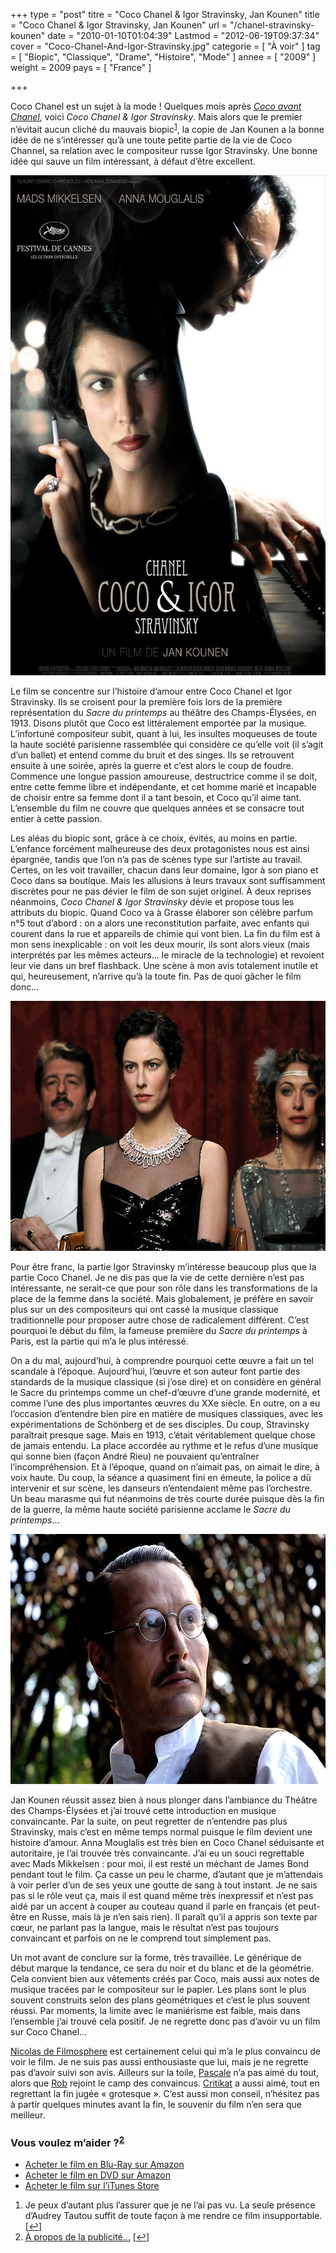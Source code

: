 +++
type = "post"
titre = "Coco Chanel & Igor Stravinsky, Jan Kounen"
title = "Coco Chanel & Igor Stravinsky, Jan Kounen"
url = "/chanel-stravinsky-kounen"
date = "2010-01-10T01:04:39"
Lastmod = "2012-06-19T09:37:34"
cover = "Coco-Chanel-And-Igor-Stravinsky.jpg"
categorie = [ "À voir" ]
tag = [ "Biopic", "Classique", "Drame", "Histoire", "Mode" ]
annee = [ "2009" ]
weight = 2009
pays = [ "France" ]

+++

<p>Coco Chanel est un sujet à la mode ! Quelques mois après <em><a href="http://www.allocine.fr/film/fichefilm_gen_cfilm=128901.html">Coco avant Chanel</a></em>, voici <em>Coco Chanel &amp; Igor Stravinsky</em>. Mais alors que le premier n&rsquo;évitait aucun cliché du mauvais biopic<sup><a href="#footnote_0_2437" id="identifier_0_2437" class="footnote-link footnote-identifier-link" title="Je peux d&rsquo;autant plus l&rsquo;assurer que je ne l&rsquo;ai pas vu. La seule pr&eacute;sence d&rsquo;Audrey Tautou suffit de toute fa&ccedil;on &agrave; me rendre ce film insupportable.">1</a></sup>, la copie de Jan Kounen a la bonne idée de ne s&rsquo;intéresser qu&rsquo;à une toute petite partie de la vie de Coco Channel, sa relation avec le compositeur russe Igor Stravinsky. Une bonne idée qui sauve un film intéressant, à défaut d&rsquo;être excellent.</p>
<div style="text-align: center;"><img class="aligncenter" src="coco-chanel-igor-stravinsky-kounen.jpg" border="0" alt="coco-chanel-igor-stravinsky-kounen.jpg" width="600" height="800" /></div>
<p>Le film se concentre sur l&rsquo;histoire d&rsquo;amour entre Coco Chanel et Igor Stravinsky. Ils se croisent pour la première fois lors de la première représentation du <em>Sacre du printemps</em> au théâtre des Champs-Élysées, en 1913. Disons plutôt que Coco est littéralement emportée par la musique. L&rsquo;infortuné compositeur subit, quant à lui, les insultes moqueuses de toute la haute société parisienne rassemblée qui considère ce qu&rsquo;elle voit (il s&rsquo;agit d&rsquo;un ballet) et entend comme du bruit et des singes. Ils se retrouvent ensuite à une soirée, après la guerre et c&rsquo;est alors le coup de foudre. Commence une longue passion amoureuse, destructrice comme il se doit, entre cette femme libre et indépendante, et cet homme marié et incapable de choisir entre sa femme dont il a tant besoin, et Coco qu&rsquo;il aime tant. L&rsquo;ensemble du film ne couvre que quelques années et se consacre tout entier à cette passion.</p>
<p>Les aléas du biopic sont, grâce à ce choix, évités, au moins en partie. L&rsquo;enfance forcément malheureuse des deux protagonistes nous est ainsi épargnée, tandis que l&rsquo;on n&rsquo;a pas de scènes type sur l&rsquo;artiste au travail. Certes, on les voit travailler, chacun dans leur domaine, Igor à son piano et Coco dans sa boutique. Mais les allusions à leurs travaux sont suffisamment discrètes pour ne pas dévier le film de son sujet originel. À deux reprises néanmoins, <em>Coco Chanel &amp; Igor Stravinsky</em> dévie et propose tous les attributs du biopic. Quand Coco va à Grasse élaborer son célèbre parfum n°5 tout d&rsquo;abord : on a alors une reconstitution parfaite, avec enfants qui courent dans la rue et appareils de chimie qui vont bien. La fin du film est à mon sens inexplicable : on voit les deux mourir, ils sont alors vieux (mais interprétés par les mêmes acteurs&#8230; le miracle de la technologie) et revoient leur vie dans un bref flashback. Une scène à mon avis totalement inutile et qui, heureusement, n&rsquo;arrive qu&rsquo;à la toute fin. Pas de quoi gâcher le film donc&#8230;</p>
<div style="text-align: center;"><img class="aligncenter" src="coco-chanel-mouglalis.jpg" border="0" alt="coco-chanel-mouglalis.jpg" width="600" height="400" /></div>
<p>Pour être franc, la partie Igor Stravinsky m&rsquo;intéresse beaucoup plus que la partie Coco Chanel. Je ne dis pas que la vie de cette dernière n&rsquo;est pas intéressante, ne serait-ce que pour son rôle dans les transformations de la place de la femme dans la société. Mais globalement, je préfère en savoir plus sur un des compositeurs qui ont cassé la musique classique traditionnelle pour proposer autre chose de radicalement différent. C&rsquo;est pourquoi le début du film, la fameuse première du <em>Sacre du printemps</em> à Paris, est la partie qui m&rsquo;a le plus intéressé.</p>
<p>On a du mal, aujourd&rsquo;hui, à comprendre pourquoi cette œuvre a fait un tel scandale à l&rsquo;époque. Aujourd&rsquo;hui, l&rsquo;œuvre et son auteur font partie des standards de la musique classique (si j&rsquo;ose dire) et on considère en général le Sacre du printemps comme un chef-d&rsquo;œuvre d&rsquo;une grande modernité, et comme l&rsquo;une des plus importantes œuvres du XXe siècle. En outre, on a eu l&rsquo;occasion d&rsquo;entendre bien pire en matière de musiques classiques, avec les expérimentations de Schönberg et de ses disciples. Du coup, Stravinsky paraîtrait presque sage. Mais en 1913, c&rsquo;était véritablement quelque chose de jamais entendu. La place accordée au rythme et le refus d&rsquo;une musique qui sonne bien (façon André Rieu) ne pouvaient qu&rsquo;entraîner l&rsquo;incompréhension. Et à l&rsquo;époque, quand on n&rsquo;aimait pas, on aimait le dire, à voix haute. Du coup, la séance a quasiment fini en émeute, la police a dû intervenir et sur scène, les danseurs n&rsquo;entendaient même pas l&rsquo;orchestre. Un beau marasme qui fut néanmoins de très courte durée puisque dès la fin de la guerre, la même haute société parisienne acclame le <em>Sacre du printemps</em>…</p>
<div style="text-align: center;"><img class="aligncenter" src="igor-stravinsky-Mikkelsen.jpg" border="0" alt="igor-stravinsky-Mikkelsen.jpg" width="600" height="400" /></div>
<p>Jan Kounen réussit assez bien à nous plonger dans l&rsquo;ambiance du Théâtre des Champs-Élysées et j&rsquo;ai trouvé cette introduction en musique convaincante. Par la suite, on peut regretter de n&rsquo;entendre pas plus Stravinsky, mais c&rsquo;est en même temps normal puisque le film devient une histoire d&rsquo;amour. Anna Mouglalis est très bien en Coco Chanel séduisante et autoritaire, je l&rsquo;ai trouvée très convaincante. J&rsquo;ai eu un souci regrettable avec Mads Mikkelsen : pour moi, il est resté un méchant de James Bond pendant tout le film. Ça casse un peu le charme, d&rsquo;autant que je m&rsquo;attendais à voir perler d&rsquo;un de ses yeux une goutte de sang à tout instant. Je ne sais pas si le rôle veut ça, mais il est quand même très inexpressif et n&rsquo;est pas aidé par un accent à couper au couteau quand il parle en français (et peut-être en Russe, mais là je n’en sais rien). Il paraît qu&rsquo;il a appris son texte par cœur, ne parlant pas la langue, mais le résultat n&rsquo;est pas toujours convaincant et parfois on ne le comprend tout simplement pas.</p>
<p>Un mot avant de conclure sur la forme, très travaillée. Le générique de début marque la tendance, ce sera du noir et du blanc et de la géométrie. Cela convient bien aux vêtements créés par Coco, mais aussi aux notes de musique tracées par le compositeur sur le papier. Les plans sont le plus souvent construits selon des plans géométriques et c&rsquo;est le plus souvent réussi. Par moments, la limite avec le maniérisme est faible, mais dans l&rsquo;ensemble j&rsquo;ai trouvé cela positif. Je ne regrette donc pas d&rsquo;avoir vu un film sur Coco Chanel&#8230;</p>
<p><a href="http://www.filmosphere.com/2010/01/critique-coco-chanel-igor-stravinsky-2009/">Nicolas de Filmosphere</a> est certainement celui qui m&rsquo;a le plus convaincu de voir le film. Je ne suis pas aussi enthousiaste que lui, mais je ne regrette pas d&rsquo;avoir suivi son avis. Ailleurs sur la toile, <a href="http://www.surlarouteducinema.com/archive/2010/01/06/coco-chanel-et-igor-stravinsky-de-jan-kounen.html">Pascale</a> n&rsquo;a pas aimé du tout, alors que <a href="http://www.toujoursraison.com/2010/01/coco-chanel-igor-stravinsky.html">Rob</a> rejoint le camp des convaincus. <a href="http://www.critikat.com/Coco-Chanel-Igor-Stravinsky.html">Critikat</a> a aussi aimé, tout en regrettant la fin jugée &laquo;&nbsp;grotesque&nbsp;&raquo;. C&rsquo;est aussi mon conseil, n&rsquo;hésitez pas à partir quelques minutes avant la fin, le souvenir du film n&rsquo;en sera que meilleur.</p>
<div class="amazon">
<h3>Vous voulez m&rsquo;aider ?<sup><a href="#footnote_1_2437" id="identifier_1_2437" class="footnote-link footnote-identifier-link" title="&Agrave; propos de la publicit&eacute;&hellip;">2</a></sup></h3>
<ul>
<li><a href="http://www.amazon.fr/gp/product/B006LNAB90/ref=as_li_ss_tl?ie=UTF8&tag=leblogdenic07-21&linkCode=as2&camp=1642&creative=19458&creativeASIN=B006LNAB90">Acheter le film en Blu-Ray sur Amazon</a></li>
<li><a href="http://www.amazon.fr/gp/product/B006LNA92O/ref=as_li_ss_tl?ie=UTF8&tag=leblogdenic07-21&linkCode=as2&camp=1642&creative=19458&creativeASIN=B006LNA92O">Acheter le film en DVD sur Amazon</a></li>
<li><a href="http://itunes.apple.com/fr/movie/coco-chanel-et-igor-stravinsky/id401880095">Acheter le film sur l&rsquo;iTunes Store</a></li>
</ul>
</div>
<ol class="footnotes"><li id="footnote_0_2437" class="footnote">Je peux d&rsquo;autant plus l&rsquo;assurer que je ne l&rsquo;ai pas vu. La seule présence d&rsquo;Audrey Tautou suffit de toute façon à me rendre ce film insupportable. [<a href="#identifier_0_2437" class="footnote-link footnote-back-link">&#8617;</a>]</li><li id="footnote_1_2437" class="footnote"><a href="http://voiretmanger.fr/soutien/">À propos de la publicité…</a> [<a href="#identifier_1_2437" class="footnote-link footnote-back-link">&#8617;</a>]</li></ol>
